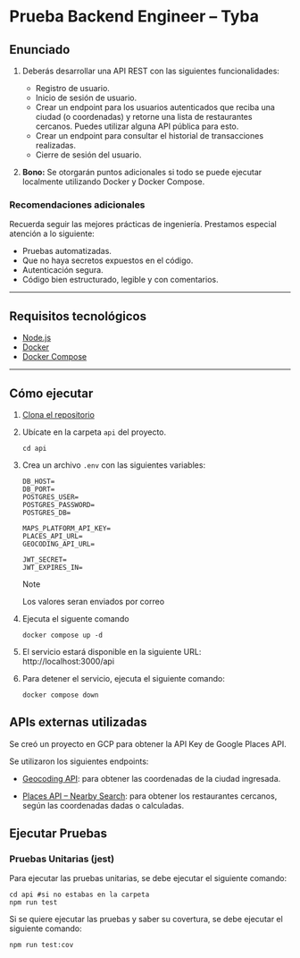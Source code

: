 # Prueba Backend Engineer – Tyba

## Enunciado

1. Deberás desarrollar una API REST con las siguientes funcionalidades:

   - Registro de usuario.
   - Inicio de sesión de usuario.
   - Crear un endpoint para los usuarios autenticados que reciba una ciudad (o coordenadas) y retorne una lista de restaurantes cercanos. Puedes utilizar alguna API pública para esto.
   - Crear un endpoint para consultar el historial de transacciones realizadas.
   - Cierre de sesión del usuario.

2. **Bono:** Se otorgarán puntos adicionales si todo se puede ejecutar localmente utilizando Docker y Docker Compose.

### Recomendaciones adicionales

Recuerda seguir las mejores prácticas de ingeniería. Prestamos especial atención a lo siguiente:

- Pruebas automatizadas.
- Que no haya secretos expuestos en el código.
- Autenticación segura.
- Código bien estructurado, legible y con comentarios.

---

## Requisitos tecnológicos

- [Node.js](https://nodejs.org/en/download/)
- [Docker](https://docs.docker.com/get-started/get-docker/)
- [Docker Compose](https://docs.docker.com/compose/install/)

---

## Cómo ejecutar

1. [Clona el repositorio](https://github.com/Sofiav014/api-restaurants-nearby.git)

2. Ubícate en la carpeta `api` del proyecto.

   ```shell
   cd api
   ```

3. Crea un archivo `.env` con las siguientes variables:

   ```shell
   DB_HOST=
   DB_PORT=
   POSTGRES_USER=
   POSTGRES_PASSWORD=
   POSTGRES_DB=

   MAPS_PLATFORM_API_KEY=
   PLACES_API_URL=
   GEOCODING_API_URL=

   JWT_SECRET=
   JWT_EXPIRES_IN=
   ```

   > [!NOTE]  
   > Los valores seran enviados por correo

4. Ejecuta el siguente comando

   ```shell
   docker compose up -d
   ```

5. El servicio estará disponible en la siguiente URL: http://localhost:3000/api

6. Para detener el servicio, ejecuta el siguiente comando:

   ```shell
   docker compose down
   ```

## APIs externas utilizadas

Se creó un proyecto en GCP para obtener la API Key de Google Places API.

Se utilizaron los siguientes endpoints:

- [Geocoding API](https://developers.google.com/maps/documentation/geocoding/requests-geocoding#request): para obtener las coordenadas de la ciudad ingresada.

- [Places API – Nearby Search](https://developers.google.com/maps/documentation/places/web-service/nearby-search#SearchNearbyRequests): para obtener los restaurantes cercanos, según las coordenadas dadas o calculadas.

## Ejecutar Pruebas

### Pruebas Unitarias (jest)

Para ejecutar las pruebas unitarias, se debe ejecutar el siguiente comando:

```shell
cd api #si no estabas en la carpeta
npm run test
```

Si se quiere ejecutar las pruebas y saber su covertura, se debe ejecutar el siguiente comando:

```shell
npm run test:cov
```
